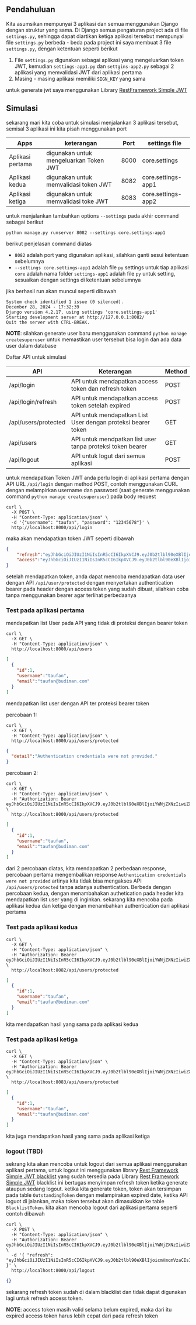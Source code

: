 ## Pendahuluan

Kita asumsikan mempunyai 3 aplikasi dan semua menggunakan Django dengan struktur yang sama. Di Django semua pengaturan
project ada di file `settings.py`, sehingga dapat diartikan ketiga aplikasi tersebut mempunyai file `settings.py` berbeda - beda
pada project ini saya membuat 3 file `settings.py`, dengan ketentuan seperti berikut

1. File `settings.py` digunakan sebagai aplikasi yang mengeluarkan token JWT, kemudian `settings-app1.py` dan `settgins-app2.py`
sebagai 2 aplikasi yang memvalidasi JWT dari aplikasi pertama
2. Masing - masing aplikasi memiliki `SIGN_KEY` yang sama

untuk generate jwt saya menggunakan Library [RestFramework Simple JWT](https://django-rest-framework-simplejwt.readthedocs.io/en/latest/index.html)

## Simulasi

sekarang mari kita coba untuk simulasi menjalankan 3 aplikasi tersebut, semisal 3 aplikasi ini kita pisah menggunakan port

| Apps | keterangan  | Port  | settings file |
| ---- |-------------|-------| ------------ |
| Aplikasi pertama | digunakan untuk mengeluarkan Token JWT | 8000 | core.settings |
| Aplikasi kedua | digunakan untuk memvalidasi token JWT | 8082 | core.settings-app1 |
| Aplikasi ketiga | digunakan untuk memvalidasi toke JWT | 8083 | core.settings-app2 |

untuk menjalankan tambahkan options `--settings` pada akhir command sebagai berikut
```commandline
python manage.py runserver 8082 --settings core.settings-app1
```
berikut penjelasan command diatas

- `8082` adalah port yang digunakan aplikasi, silahkan ganti sesui ketentuan sebelumnya
- `--settings core.settings-app1` adalah file `py` settings untuk tiap aplikasi `core` adalah nama folder `settings-app1`
    adalah file `py` untuk setting, sesuaikan dengan settings di ketentuan sebelumnya

jika berhasil run akan muncul seperti dibawah
```commandline
System check identified 1 issue (0 silenced).
December 28, 2024 - 17:32:39
Django version 4.2.17, using settings 'core.settings-app1'
Starting development server at http://127.0.0.1:8082/
Quit the server with CTRL-BREAK.
```

**NOTE**: silahkan generate user baru menggunakan command `python manage createsuperuser` untuk memastikan user tersebut
bisa login dan ada data user dalam database

Daftar API untuk simulasi

| API | Keterangan                                                   | Method |
| ----- |--------------------------------------------------------------| ----- |
| /api/login | API untuk mendapatkan access token dan refresh token         | POST 
| /api/login/refresh | API untuk mendapatkan access token setelah expired           | POST
| /api/users/protected | API untuk mendapatkan List User dengan proteksi bearer token | GET |
| /api/users | API untuk mendpatkan list user tanpa proteksi token bearer   | GET |
| /api/logout | API untuk logut dari semua aplikasi                          | POST |


untuk mendapatkan Token JWT anda perlu login di aplikasi pertama dengan API URL `/api/login` dengan method POST, contoh
menggunakan CURL dengan melampirkan username dan password (saat generate menggunakan command `python manage createsuperuser`)
pada body request
```commandline
curl \
  -X POST \
  -H "Content-Type: application/json" \
  -d '{"username": "taufan", "password": "12345678"}' \
  http://localhost:8000/api/login
```
maka akan mendapatkan token JWT seperti dibawah
```json
{
    "refresh":"eyJhbGciOiJIUzI1NiIsInR5cCI6IkpXVCJ9.eyJ0b2tlbl90eXBlIjoicmVmcmVzaCIsImV4cCI6MTczNjAwMTI3OSwiaWF0IjoxNzM1Mzk2NDc5LCJqdGkiOiJiZGQ3NTVlNTk0ODk0MjIwOWJkOWViMmU2OWExY2M0ZSIsInVzZXJfaWQiOjF9.VnYw2o5CKcEfreceXccQ1vb4PIUKLsPKzqaKsEtAVRE",
    "access":"eyJhbGciOiJIUzI1NiIsInR5cCI6IkpXVCJ9.eyJ0b2tlbl90eXBlIjoiYWNjZXNzIiwiZXhwIjoxNzM1NDAwMDc5LCJpYXQiOjE3MzUzOTY0NzksImp0aSI6IjZhOGU1YjIyNDA4YzQ1YzRhY2E5MzcwOGU1YzE4YzlhIiwidXNlcl9pZCI6MX0.4pwQbmQnjdBPbJpQIq7f7QOzM7Ls57fOkZlBT6FXapI"
}
```

setelah mendapatkan token, anda dapat mencoba mendapatkan data user dengan API `/api/user/protected` dengan menyertakan authentication
bearer pada header dengan access token yang sudah dibuat, silahkan coba tanpa menggunakan bearer agar terlihat perbedaanya

### Test pada aplikasi pertama
mendapatkan list User pada API yang tidak di proteksi dengan bearer token
```commandline
curl \
  -X GET \
  -H "Content-Type: application/json" \
  http://localhost:8000/api/users
```
```json
[
  {
    "id":1,
    "username":"taufan",
    "email":"taufan@budiman.com"
  }
]
```
mendapatkan list user dengan API ter proteksi bearer token

percobaan 1: 
```commandline
curl \
  -X GET \
  -H "Content-Type: application/json" \
  http://localhost:8000/api/users/protected
```
```json
{
  "detail":"Authentication credentials were not provided."
}
```
percobaan 2: 
```commandline
curl \
  -X GET \
  -H "Content-Type: application/json" \
  -H "Authorization: Bearer eyJhbGciOiJIUzI1NiIsInR5cCI6IkpXVCJ9.eyJ0b2tlbl90eXBlIjoiYWNjZXNzIiwiZXhwIjoxNzM1NDAwMDc5LCJpYXQiOjE3MzUzOTY0NzksImp0aSI6IjZhOGU1YjIyNDA4YzQ1YzRhY2E5MzcwOGU1YzE4YzlhIiwidXNlcl9pZCI6MX0.4pwQbmQnjdBPbJpQIq7f7QOzM7Ls57fOkZlBT6FXapI" \
  http://localhost:8000/api/users/protected
```
```json
[
  {
    "id":1,
    "username":"taufan",
    "email":"taufan@budiman.com"
  }
]
```
dari 2 percobaan diatas, kita mendapatkan 2 perbedaan response, percobaan pertama mengembalikan response `Authentication credentials were not provided`
artinya kita tidak bisa mengakses API `/api/users/protected` tanpa adanya authentication. Berbeda dengan percobaan kedua,
dengan menambahakan authetication pada header kita mendapatkan list user yang di inginkan. sekarang kita mencoba pada 
aplikasi kedua dan ketiga dengan menambahkan authentication dari aplikasi pertama

### Test pada aplikasi kedua
```commandline
curl \
  -X GET \
  -H "Content-Type: application/json" \
  -H "Authorization: Bearer eyJhbGciOiJIUzI1NiIsInR5cCI6IkpXVCJ9.eyJ0b2tlbl90eXBlIjoiYWNjZXNzIiwiZXhwIjoxNzM1NDAwMDc5LCJpYXQiOjE3MzUzOTY0NzksImp0aSI6IjZhOGU1YjIyNDA4YzQ1YzRhY2E5MzcwOGU1YzE4YzlhIiwidXNlcl9pZCI6MX0.4pwQbmQnjdBPbJpQIq7f7QOzM7Ls57fOkZlBT6FXapI" \
  http://localhost:8082/api/users/protected
```
```json
[
  {
    "id":1,
    "username":"taufan",
    "email":"taufan@budiman.com"
  }
]
```
kita mendapatkan hasil yang sama pada aplikasi kedua

### Test pada aplikasi ketiga
```commandline
curl \
  -X GET \
  -H "Content-Type: application/json" \
  -H "Authorization: Bearer eyJhbGciOiJIUzI1NiIsInR5cCI6IkpXVCJ9.eyJ0b2tlbl90eXBlIjoiYWNjZXNzIiwiZXhwIjoxNzM1NDAwMDc5LCJpYXQiOjE3MzUzOTY0NzksImp0aSI6IjZhOGU1YjIyNDA4YzQ1YzRhY2E5MzcwOGU1YzE4YzlhIiwidXNlcl9pZCI6MX0.4pwQbmQnjdBPbJpQIq7f7QOzM7Ls57fOkZlBT6FXapI" \
  http://localhost:8083/api/users/protected
```
```json
[
  {
    "id":1,
    "username":"taufan",
    "email":"taufan@budiman.com"
  }
]
```
kita juga mendapatkan hasil yang sama pada aplikasi ketiga

### logout (TBD)
sekrang kita akan mencoba untuk logout dari semua aplikasi menggunakan aplikasi pertama, untuk logout ini menggunakan
library [Rest Framework Simple JWT blacklist](https://django-rest-framework-simplejwt.readthedocs.io/en/latest/blacklist_app.html)
yang sudah tersedia pada Library [Rest Framework Simple JWT](https://django-rest-framework-simplejwt.readthedocs.io/en/latest)
blacklist ini bertugas menyimpan refresh token ketika generate ataupun sedang logout. ketika kita generate token, token akan tersimpan
pada table `OutstandingToken` dengan melampirakan expired date, ketika API loguot di jalankan, maka token tersebut akan dimasukkan
ke table `BlacklistToken`. kita akan mencoba logout dari aplikasi pertama seperti contoh dibawah
```commandline
curl \
  -X POST \
  -H "Content-Type: application/json" \
  -H "Authorization: Bearer eyJhbGciOiJIUzI1NiIsInR5cCI6IkpXVCJ9.eyJ0b2tlbl90eXBlIjoiYWNjZXNzIiwiZXhwIjoxNzM1NDAwMDc5LCJpYXQiOjE3MzUzOTY0NzksImp0aSI6IjZhOGU1YjIyNDA4YzQ1YzRhY2E5MzcwOGU1YzE4YzlhIiwidXNlcl9pZCI6MX0.4pwQbmQnjdBPbJpQIq7f7QOzM7Ls57fOkZlBT6FXapI" \
  -d '{ "refresh": "eyJhbGciOiJIUzI1NiIsInR5cCI6IkpXVCJ9.eyJ0b2tlbl90eXBlIjoicmVmcmVzaCIsImV4cCI6MTczNjAwMTI3OSwiaWF0IjoxNzM1Mzk2NDc5LCJqdGkiOiJiZGQ3NTVlNTk0ODk0MjIwOWJkOWViMmU2OWExY2M0ZSIsInVzZXJfaWQiOjF9.VnYw2o5CKcEfreceXccQ1vb4PIUKLsPKzqaKsEtAVRE" }' \
  http://localhost:8000/api/logout
```
```json
{}
```
sekarang refresh token sudah di dalam blacklist dan tidak dapat digunakan lagi untuk refresh access token.

**NOTE**: access token masih valid selama belum expired, maka dari itu expired access token harus lebih cepat dari pada refresh
token